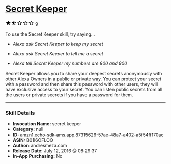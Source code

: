 # [Secret Keeper](http://alexa.amazon.com/#skills/amzn1.echo-sdk-ams.app.87315626-57ae-48a7-a402-a5f54ff170ac)
![1.9 stars](../../images/ic_star_black_18dp_1x.png)![1.9 stars](../../images/ic_star_half_black_18dp_1x.png)![1.9 stars](../../images/ic_star_border_black_18dp_1x.png)![1.9 stars](../../images/ic_star_border_black_18dp_1x.png)![1.9 stars](../../images/ic_star_border_black_18dp_1x.png) 9

To use the Secret Keeper skill, try saying...

* *Alexa ask Secret Keeper to keep my secret*

* *Alexa ask Secret Keeper to tell me a secret*

* *Alexa tell Secret Keeper my numbers are 800 and 900*

Secret Keeper allows you to share your deepest secrets anonymously with other Alexa Owners in a public or private way. You can protect your secret with a password and then share this password with other users, they will have exclusive access to your secret. You can listen public secrets from all the users or private secrets if you have a password for them.

***

### Skill Details

* **Invocation Name:** secret keeper
* **Category:** null
* **ID:** amzn1.echo-sdk-ams.app.87315626-57ae-48a7-a402-a5f54ff170ac
* **ASIN:** B01I6OFLOQ
* **Author:** andresmeza.com
* **Release Date:** July 12, 2016 @ 08:29:37
* **In-App Purchasing:** No

